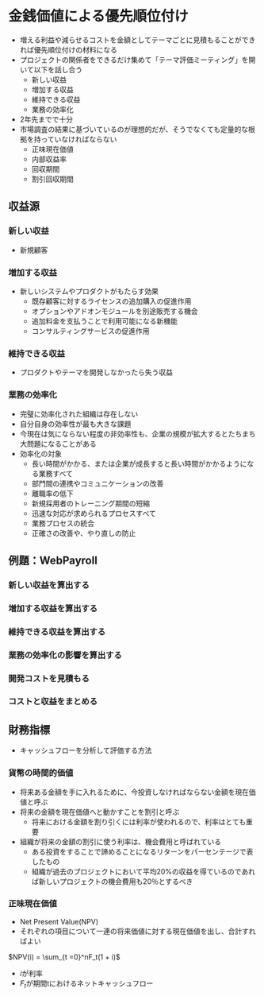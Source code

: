 # 金銭価値による優先順位付け

- 増える利益や減らせるコストを金額としてテーマごとに見積もることができれば優先順位付けの材料になる
- プロジェクトの関係者をできるだけ集めて「テーマ評価ミーティング」を開いて以下を話し合う
    - 新しい収益
    - 増加する収益
    - 維持できる収益
    - 業務の効率化
- 2年先までで十分
- 市場調査の結果に基づいているのが理想的だが、そうでなくても定量的な根拠を持っていなければならない
    - 正味現在価値
    - 内部収益率
    - 回収期間
    - 割引回収期間

## 収益源

### 新しい収益

- 新規顧客

### 増加する収益

- 新しいシステムやプロダクトがもたらす効果
    - 既存顧客に対するライセンスの追加購入の促進作用
    - オプションやアドオンモジュールを別途販売する機会
    - 追加料金を支払うことで利用可能になる新機能
    - コンサルティングサービスの促進作用

### 維持できる収益

- プロダクトやテーマを開発しなかったら失う収益

### 業務の効率化

- 完璧に効率化された組織は存在しない
- 自分自身の効率性が最も大きな課題
- 今現在は気にならない程度の非効率性も、企業の規模が拡大するとたちまち大問題になることがある
- 効率化の対象
    - 長い時間がかかる、または企業が成長すると長い時間がかかるようになる業務すべて
    - 部門間の連携やコミュニケーションの改善
    - 離職率の低下
    - 新規採用者のトレーニング期間の短縮
    - 迅速な対応が求められるプロセスすべて
    - 業務プロセスの統合
    - 正確さの改善や、やり直しの防止

## 例題：WebPayroll

### 新しい収益を算出する

### 増加する収益を算出する

### 維持できる収益を算出する

### 業務の効率化の影響を算出する

### 開発コストを見積もる

### コストと収益をまとめる

## 財務指標

- キャッシュフローを分析して評価する方法

### 貨幣の時間的価値

- 将来ある金額を手に入れるために、今投資しなければならない金額を現在価値と呼ぶ
- 将来の金額を現在価値へと動かすことを割引と呼ぶ
    - 将来における金額を割り引くには利率が使われるので、利率はとても重要
- 組織が将来の金額の割引に使う利率は、機会費用と呼ばれている
    - ある投資をすることで諦めることになるリターンをパーセンテージで表したもの
    - 組織が過去のプロジェクトにおいて平均20%の収益を得ているのであれば新しいプロジェクトの機会費用も20％とするべき

### 正味現在価値

- Net Present Value(NPV)
- それぞれの項目について一連の将来価値に対する現在価値を出し、合計すればよい

$NPV(i) = \sum_{t =0}^nF_t(1 + i)$

- $i$が利率
- $F_t$が期間tにおけるネットキャッシュフロー
